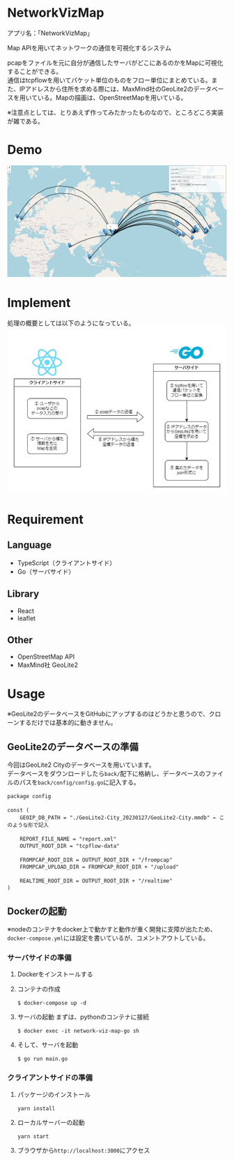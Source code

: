 # NetworkVizMap
アプリ名：「NetworkVizMap」

Map APIを用いてネットワークの通信を可視化するシステム

pcapをファイルを元に自分が通信したサーバがどこにあるのかをMapに可視化することができる。<br>
通信はtcpflowを用いてパケット単位のものをフロー単位にまとめている。また、IPアドレスから住所を求める際には、MaxMind社のGeoLite2のデータベースを用いている。Mapの描画は、OpenStreetMapを用いている。

※注意点としては、とりあえず作ってみたかったものなので、ところどころ実装が雑である。

# Demo
![img-01](./md_imgs/img-01.png)

# Implement
処理の概要としては以下のようになっている。
![img-02](./md_imgs/img-02.jpg)

# Requirement
## Language
- TypeScript（クライアントサイド）
- Go（サーバサイド）

## Library
- React
- leaflet

## Other
- OpenStreetMap API
- MaxMind社 GeoLite2

# Usage
※GeoLite2のデータベースをGitHubにアップするのはどうかと思うので、クローンするだけでは基本的に動きません。

## GeoLite2のデータベースの準備
今回はGeoLite2 Cityのデータベースを用いています。<br>
データベースをダウンロードしたら```back/```配下に格納し、データベースのファイルのパスを```back/config/config.go```に記入する。

```
package config

const (
    GEOIP_DB_PATH = "./GeoLite2-City_20230127/GeoLite2-City.mmdb" ← このような形で記入

    REPORT_FILE_NAME = "report.xml"
    OUTPUT_ROOT_DIR = "tcpflow-data"

    FROMPCAP_ROOT_DIR = OUTPUT_ROOT_DIR + "/frompcap"
    FROMPCAP_UPLOAD_DIR = FROMPCAP_ROOT_DIR + "/upload"

    REALTIME_ROOT_DIR = OUTPUT_ROOT_DIR + "/realtime"
)
```

## Dockerの起動
※nodeのコンテナをdocker上で動かすと動作が重く開発に支障が出たため、```docker-compose.yml```には設定を書いているが、コメントアウトしている。

### サーバサイドの準備
1. Dockerをインストールする

2. コンテナの作成
    ```
    $ docker-compose up -d
    ```

3. サーバの起動 まずは、pythonのコンテナに接続
    ```
    $ docker exec -it network-viz-map-go sh
    ```
4. そして、サーバを起動
    ```
    $ go run main.go
    ```

### クライアントサイドの準備
1. パッケージのインストール
    ```
    yarn install
    ```
2. ローカルサーバーの起動
    ```
    yarn start
    ```
3. ブラウザから```http://localhost:3000```にアクセス
